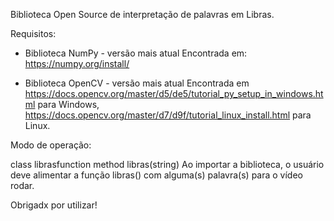 Biblioteca Open Source de interpretação de palavras em Libras.

Requisitos:
  - Biblioteca NumPy - versão mais atual
        Encontrada em: https://numpy.org/install/

  - Biblioteca OpenCV - versão mais atual
        Encontrada em https://docs.opencv.org/master/d5/de5/tutorial_py_setup_in_windows.html para Windows,
                      https://docs.opencv.org/master/d7/d9f/tutorial_linux_install.html para Linux. 

Modo de operação:

class librasfunction
    method libras(string)
Ao importar a biblioteca, o usuário deve alimentar a função libras() com alguma(s) palavra(s) para o vídeo rodar.

Obrigadx por utilizar!
